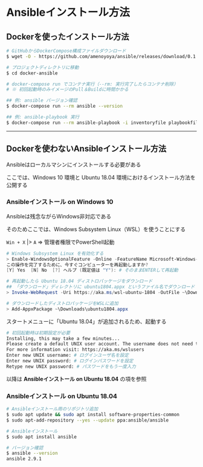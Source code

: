 # Ansibleインストール方法

## Dockerを使ったインストール方法

```bash
# GitHubからDockerCompose構成ファイルダウンロード
$ wget -O - https://github.com/amenoyoya/ansible/releases/download/0.1.0/docker-ansible.tar.gz | tar xzvf -

# プロジェクトディレクトリに移動
$ cd docker-ansible

# docker-compose run でコンテナ実行（--rm: 実行完了したらコンテナ削除）
# ※ 初回起動時のみイメージのPull＆Buildに時間かかる

## 例: ansible バージョン確認
$ docker-compose run --rm ansible --version

## 例: ansible-playbook 実行
$ docker-compose run --rm ansible-playbook -i inventoryfile playbookfile.yml
```

***

## Dockerを使わないAnsibleインストール方法

Ansibleはローカルマシンにインストールする必要がある

ここでは、Windows 10 環境と Ubuntu 18.04 環境におけるインストール方法を公開する

### Ansibleインストール on Windows 10
Ansibleは残念ながらWindows非対応である

そのためここでは、Windows Subsystem Linux（WSL）を使うことにする

`Win + X` |> `A` => 管理者権限でPowerShell起動

```powershell
# Windows Subsystem Linux を有効化する
> Enable-WindowsOptionalFeature -Online -FeatureName Microsoft-Windows-Subsystem-Linux
この操作を完了するために、今すぐコンピューターを再起動しますか?
[Y] Yes  [N] No  [?] ヘルプ (既定値は "Y"): # そのままENTERして再起動

# 再起動したら Ubuntu 18.04 ディストロパッケージをダウンロード
## 「ダウンロード」ディレクトリに ubuntu1804.appx というファイル名でダウンロード
> Invoke-WebRequest -Uri https://aka.ms/wsl-ubuntu-1804 -OutFile ~\Downloads\ubuntu1804.appx -UseBasicParsing

# ダウンロードしたディストロパッケージをWSLに追加
> Add-AppxPackage ~\Downloads\ubuntu1804.appx
```

スタートメニューに「Ubuntu 18.04」が追加されるため、起動する

```bash
# 初回起動時は初期設定が必要
Installing, this may take a few minutes...
Please create a default UNIX user account. The username does not need to match your Windows username.
For more information visit: https://aka.ms/wslusers
Enter new UNIX username: # ログインユーザ名を設定
Enter new UNIX password: # ログインパスワードを設定
Retype new UNIX password: # パスワードをもう一度入力
```

以降は **Ansibleインストール on Ubuntu 18.04** の項を参照

### Ansibleインストール on Ubuntu 18.04
```bash
# Ansibleインストール用のリポジトリ追加
$ sudo apt update && sudo apt install software-properties-common
$ sudo apt-add-repository --yes --update ppa:ansible/ansible

# Ansibleインストール
$ sudo apt install ansible

# バージョン確認
$ ansible --version
ansible 2.9.1
```
